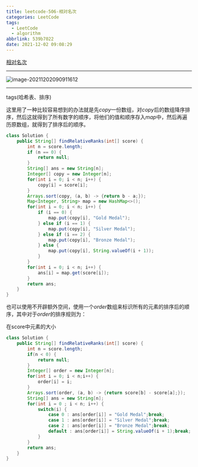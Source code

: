 ```yaml
---
title: leetcode-506-相对名次
categories: LeetCode
tags:
  - LeetCode
  - algorithm
abbrlink: 539b7022
date: 2021-12-02 09:08:29
---
```


[相对名次](https://leetcode-cn.com/problems/relative-ranks/)

<hr/>

![image-20211202090911612](https://gitee.com/cao_ziqiang/img/raw/master/20211202090911.png)

<hr/>

tags(哈希表、排序)

这里用了一种比较容易想到的办法就是先$copy$一份数组，对$copy$后的数组降序排序，然后这就得到了所有数字的顺序，将他们的值和顺序存入$map$中，然后再遍历原数组，就得到了排序后的顺序。

```java
class Solution {
    public String[] findRelativeRanks(int[] score) {
        int n = score.length;
        if (n == 0) {
            return null;
        }
        String[] ans = new String[n];
        Integer[] copy = new Integer[n];
        for(int i = 0; i < n; i++) {
            copy[i] = score[i];
        }
        Arrays.sort(copy, (a, b) -> {return b - a;});
        Map<Integer, String> map = new HashMap<>();
        for(int i = 0; i < n; i++) {
            if (i == 0) {
                map.put(copy[i], "Gold Medal");
            } else if (i == 1) {
                map.put(copy[i], "Silver Medal");
            } else if (i == 2) {
                map.put(copy[i], "Bronze Medal");
            } else {
                map.put(copy[i], String.valueOf(i + 1));
            }
        }
        for(int i = 0; i < n; i++) {
            ans[i] = map.get(score[i]);
        }
        return ans;
    }
}
```

也可以使用不开辟额外空间，使用一个$order$数组来标识所有的元素的排序后的顺序，其中对于$order$的排序规则为：

在score中元素的大小

```java
class Solution {
    public String[] findRelativeRanks(int[] score) {
        int n = score.length;
        if(n < 0) {
            return null;
        }
        Integer[] order = new Integer[n];
        for(int i = 0; i < n;i++) {
            order[i] = i;
        }
        Arrays.sort(order, (a, b) -> {return score[b] - score[a];});
        String[] ans = new String[n];
        for(int i = 0 ; i < n; i++) {
            switch(i) {
                case 0 : ans[order[i]] = "Gold Medal";break;
                case 1 : ans[order[i]] = "Silver Medal";break;
                case 2 : ans[order[i]] = "Bronze Medal";break;
                default : ans[order[i]] = String.valueOf(i + 1);break;
            }
        }
        return ans;
    }
}
```

